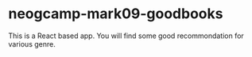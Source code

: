 # neogcamp-mark09-goodbooks
This is a React based app. You will find some good recommondation for various genre.
